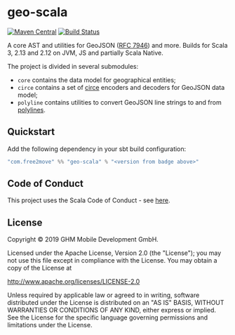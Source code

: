 # geo-scala

[![Maven Central](https://maven-badges.herokuapp.com/maven-central/com.free2move/geo-scala-core_2.12/badge.svg)](https://maven-badges.herokuapp.com/maven-central/com.free2move/geo-scala-core_2.12)
[![Build Status](https://travis-ci.com/Free2MoveApp/geo-scala.svg?branch=master)](https://travis-ci.com/Free2MoveApp/geo-scala)

A core AST and utilities for GeoJSON ([RFC 7946][rfc-7946]) and more. Builds for Scala 3, 2.13 and 2.12 on JVM, JS and partially Scala Native.

The project is divided in several submodules:
 - `core` contains the data model for geographical entities;
 - `circe` contains a set of [circe][circe] encoders and decoders for GeoJSON data model;
 - `polyline` contains utilities to convert GeoJSON line strings to and from [polylines][polyline].

## Quickstart

Add the following dependency in your sbt build configuration:

```scala
"com.free2move" %% "geo-scala" % "<version from badge above>"
```

## Code of Conduct

This project uses the Scala Code of Conduct - see [here](CODE_OF_CONDUCT.md).

## License

Copyright © 2019 GHM Mobile Development GmbH.

Licensed under the Apache License, Version 2.0 (the "License"); you may not use this file except in compliance with the License. You may obtain a copy of the License at

http://www.apache.org/licenses/LICENSE-2.0

Unless required by applicable law or agreed to in writing, software distributed under the License is distributed on an "AS IS" BASIS, WITHOUT WARRANTIES OR CONDITIONS OF ANY KIND, either express or implied. See the License for the specific language governing permissions and limitations under the License.

[rfc-7946]: https://tools.ietf.org/html/rfc7946
[circe]: https://circe.github.io/circe
[polyline]: https://developers.google.com/maps/documentation/utilities/polylineutility
